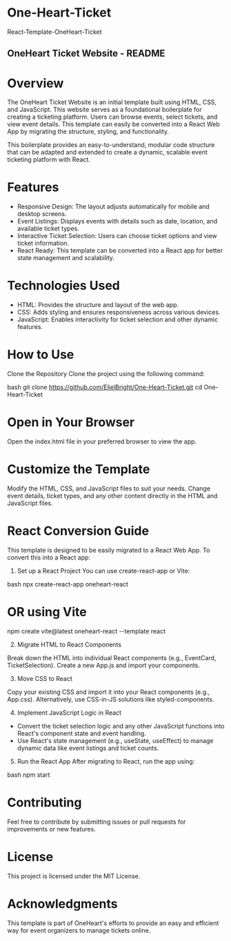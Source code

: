 # One-Heart-Ticket
React-Template-OneHeart-Ticket


## OneHeart Ticket Website - README
# Overview
The OneHeart Ticket Website is an initial template built using HTML, CSS, and JavaScript. This website serves as a foundational boilerplate for creating a ticketing platform. Users can browse events, select tickets, and view event details. This template can easily be converted into a React Web App by migrating the structure, styling, and functionality.

This boilerplate provides an easy-to-understand, modular code structure that can be adapted and extended to create a dynamic, scalable event ticketing platform with React.

# Features
- Responsive Design: The layout adjusts automatically for mobile and desktop screens.
- Event Listings: Displays events with details such as date, location, and available ticket types.
- Interactive Ticket Selection: Users can choose ticket options and view ticket information.
- React Ready: This template can be converted into a React app for better state management and scalability.
  
# Technologies Used
- HTML: Provides the structure and layout of the web app.
- CSS: Adds styling and ensures responsiveness across various devices.
- JavaScript: Enables interactivity for ticket selection and other dynamic features.
  
# How to Use
  Clone the Repository
  Clone the project using the following command:

  bash
   git clone https://github.com/ElielBright/One-Heart-Ticket.git
  cd One-Heart-Ticket

 # Open in Your Browser
  Open the index.html file in your preferred browser to view the app.

 # Customize the Template

  Modify the HTML, CSS, and JavaScript files to suit your needs.
  Change event details, ticket types, and any other content directly in the HTML and JavaScript files.
  
 # React Conversion Guide
 
 This template is designed to be easily migrated to a React Web App. To convert this into a React app:

 1. Set up a React Project
 You can use create-react-app or Vite:

 bash
 npx create-react-app oneheart-react
 # OR using Vite
 npm create vite@latest oneheart-react --template react
 
2. Migrate HTML to React Components

Break down the HTML into individual React components (e.g., EventCard, TicketSelection).
Create a new App.js and import your components.

3. Move CSS to React

Copy your existing CSS and import it into your React components (e.g., App.css).
Alternatively, use CSS-in-JS solutions like styled-components.

4. Implement JavaScript Logic in React

- Convert the ticket selection logic and any other JavaScript functions into React's component state and event handling.
- Use React's state management (e.g., useState, useEffect) to manage dynamic data like event listings and ticket counts.
  
5. Run the React App
After migrating to React, run the app using:

bash
npm start

# Contributing
Feel free to contribute by submitting issues or pull requests for improvements or new features.

# License
This project is licensed under the MIT License.

# Acknowledgments
This template is part of OneHeart's efforts to provide an easy and efficient way for event organizers to manage tickets online.
